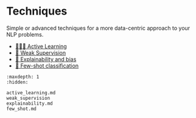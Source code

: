 # Techniques

Simple or advanced techniques for a more data-centric approach to your NLP problems.
- [👨🏽‍🏫 Active Learning](/features/features.html)
- [🫡 Weak Supervision](/features/features.html)
- [🔎 Explainability and bias](/features/features.html)
- [🔫 Few-shot classification](/features/features.html)

```{toctree}
:maxdepth: 1
:hidden:

active_learning.md
weak_supervision
explainability.md
few_shot.md
```